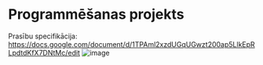 # Programmēšanas projekts
Prasību specifikācija: https://docs.google.com/document/d/1TPAml2xzdUGqUGwzt200ap5LlkEpRLpdtdKfX7DNtMc/edit
![image](https://github.com/user-attachments/assets/2b2edc11-3a36-4400-a498-387eeae3e4e7)

